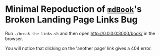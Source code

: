 # Minimal Repoduction of [`mdBook`](https://github.com/rust-lang/mdBook)'s Broken Landing Page Links Bug

Run `./break-the-links.sh`
and then open <http://0.0.0.0:3000/book/> in the browser.

You will notice that clicking on
the 'another page' link gives a 404 error.
